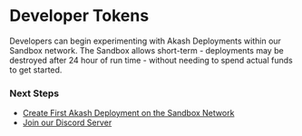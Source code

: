 # Developer Tokens

Developers can begin experimenting with Akash Deployments within our Sandbox network.  The Sandbox allows short-term - deployments may be destroyed after 24 hour of run time - without needing to spend actual funds to get started.&#x20;

### Next Steps

* [Create First Akash Deployment on the Sandbox Network](../guides/sandbox/)
* [Join our Discord Server](https://discord.com/invite/DxftX67)
